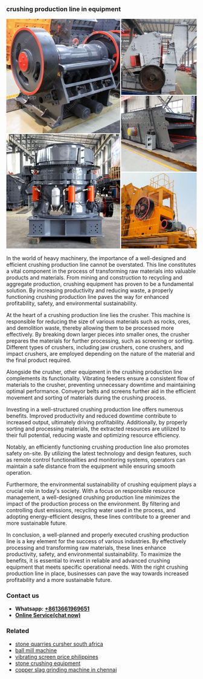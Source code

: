 <h3>crushing production line in equipment</h3><img src='1708332770.jpg' alt=''><p>In the world of heavy machinery, the importance of a well-designed and efficient crushing production line cannot be overstated. This line constitutes a vital component in the process of transforming raw materials into valuable products and materials. From mining and construction to recycling and aggregate production, crushing equipment has proven to be a fundamental solution. By increasing productivity and reducing waste, a properly functioning crushing production line paves the way for enhanced profitability, safety, and environmental sustainability.</p><p>At the heart of a crushing production line lies the crusher. This machine is responsible for reducing the size of various materials such as rocks, ores, and demolition waste, thereby allowing them to be processed more effectively. By breaking down larger pieces into smaller ones, the crusher prepares the materials for further processing, such as screening or sorting. Different types of crushers, including jaw crushers, cone crushers, and impact crushers, are employed depending on the nature of the material and the final product required.</p><p>Alongside the crusher, other equipment in the crushing production line complements its functionality. Vibrating feeders ensure a consistent flow of materials to the crusher, preventing unnecessary downtime and maintaining optimal performance. Conveyor belts and screens further aid in the efficient movement and sorting of materials during the crushing process.</p><p>Investing in a well-structured crushing production line offers numerous benefits. Improved productivity and reduced downtime contribute to increased output, ultimately driving profitability. Additionally, by properly sorting and processing materials, the extracted resources are utilized to their full potential, reducing waste and optimizing resource efficiency.</p><p>Notably, an efficiently functioning crushing production line also promotes safety on-site. By utilizing the latest technology and design features, such as remote control functionalities and monitoring systems, operators can maintain a safe distance from the equipment while ensuring smooth operation.</p><p>Furthermore, the environmental sustainability of crushing equipment plays a crucial role in today's society. With a focus on responsible resource management, a well-designed crushing production line minimizes the impact of the production process on the environment. By filtering and controlling dust emissions, recycling water used in the process, and adopting energy-efficient designs, these lines contribute to a greener and more sustainable future.</p><p>In conclusion, a well-planned and properly executed crushing production line is a key element for the success of various industries. By effectively processing and transforming raw materials, these lines enhance productivity, safety, and environmental sustainability. To maximize the benefits, it is essential to invest in reliable and advanced crushing equipment that meets specific operational needs. With the right crushing production line in place, businesses can pave the way towards increased profitability and a more sustainable future.</p><h3>Contact us</h3><ul><li><strong>Whatsapp:&nbsp;<a href="https://wa.me/8613661969651">+8613661969651</a></strong></li><li><a href="https://swt.shibang-china.com/?git&amp;zhl&amp;crushing production line in equipment"><strong>Online Service(chat now)</strong></a></li></ul><h3>Related</h3><ul><li><a href='stone quarries cursher south africa.md'>stone quarries cursher south africa</a></li><li><a href='ball mill machine.md'>ball mill machine</a></li><li><a href='vibrating screen price philippines.md'>vibrating screen price philippines</a></li><li><a href='stone crushing equipment.md'>stone crushing equipment</a></li><li><a href='copper slag grinding machine in chennai.md'>copper slag grinding machine in chennai</a></li></ul>